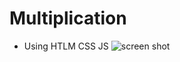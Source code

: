 # Multiplication

- Using HTLM CSS JS
![screen shot](https://user-images.githubusercontent.com/112485199/206838370-cc53bcad-3f86-4349-82c6-9b0ca6b62601.png)
